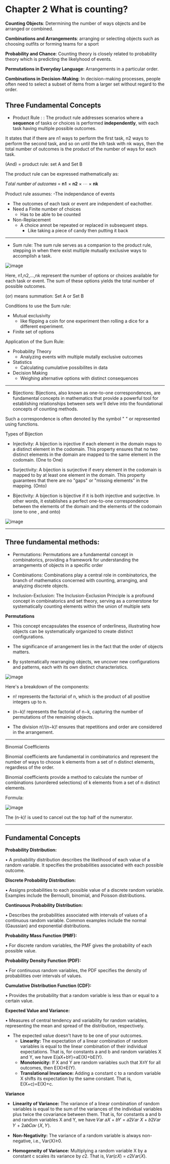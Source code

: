 # Chapter 2 What is counting?

**Counting Objects**: Determining the number of ways objects and be arranged or combined.

**Combinations and Arrangements**: arranging or selecting objects such as choosing outfits or forming teams for a sport

**Probability and Chance**: Counting theory is closely related to probability theory which is predicting the likelyhood of events.

**Permutations in Everyday Language**: Arrangements in a particular order.

**Combinations in Decision-Making**: In decision-making processes, people often need to select a subset of items from a larger set without regard to the order.

## Three Fundamental Concepts

- Product Rule :  : The product rule addresses scenarios where a **sequence** of
tasks or choices is performed **independently**, with each task having multiple possible outcomes. 

It states that if there are n1 ways to perform the first task, n2 ways
to perform the second task, and so on until the kth task with nk
ways, then the total number of outcomes is the product of the
number of ways for each task.

(And) = product rule: set A and Set B 

The product rule can be expressed mathematically as:

𝑇𝑜𝑡𝑎𝑙 𝑛𝑢𝑚𝑏𝑒𝑟 𝑜𝑓 𝑜𝑢𝑡𝑐𝑜𝑚𝑒𝑠 = 𝐧𝟏 × 𝐧𝟐 × ⋯ × 𝐧𝐤

Product rule assumes:
-The independance of events
  - The outcomes of each task or event are independent of eachother.
- Need a Finite number of choices
  - Has to be able to be counted
- Non-Replacement
  - A choice annot be repeated or replaced in subsequent steps.
    - Like taking a piece of candy then putting it back  
---

- Sum rule: The sum rule serves as a companion to the product rule,
stepping in when there exist multiple mutually exclusive ways to
accomplish a task.

![image](https://github.com/user-attachments/assets/6b4be5a4-fe40-41ee-bb32-bbbb36260390)

Here, n1,n2,...,nk represent the number of options or choices available
for each task or event. The sum of these options yields the total number
of possible outcomes.

(or) means summation: Set A or Set B

Conditions to use the Sum rule:
- Mutual exclusivity
  - like flipping a coin for one experiment then rolling a dice for a different experiment. 
- Finite set of options

Application of the Sum Rule:
- Probability Theory
  - Analyzing events with multiple mutally exclusive outcomes
- Statistics
  - Calculating cumulative possibilites in data
- Decision Making
  - Weighing alternative options with distinct consequences

  
---

- Bijections: Bijections, also known as one-to-one correspondences, are fundamental concepts in mathematics that provide a powerful tool for establishing relationships between sets we'll delve into the foundational concepts of counting methods.

Such a correspondence is often denoted by the symbol " " or represented using functions.

Types of Bijection
- Injectivity: A bijection is injective if each element in the domain
maps to a distinct element in the codomain. This property ensures
that no two distinct elements in the domain are mapped to the same
element in the codomain. (One to One)

- Surjectivity: A bijection is surjective if every element in the
codomain is mapped to by at least one element in the domain. This
property guarantees that there are no "gaps" or "missing elements" in
the mapping. (Onto) 

- Bijectivity: A bijection is bijective if it is both injective and
surjective. In other words, it establishes a perfect one-to-one
correspondence between the elements of the domain and the
elements of the codomain (one to one , and onto)

![image](https://github.com/user-attachments/assets/0c79987a-6906-4d66-896a-db1bcfe73009)

---

## Three fundamental methods:

- Permutations: Permutations are a fundamental concept in combinatorics,
providing a framework for understanding the arrangements of objects in a
specific order

- Combinations: Combinations play a central role in combinatorics, the
branch of mathematics concerned with counting, arranging, and analyzing
discrete objects.

- Inclusion-Exclusion: The Inclusion-Exclusion Principle is a profound
concept in combinatorics and set theory, serving as a cornerstone for
systematically counting elements within the union of multiple sets

**Permutations**
- This concept encapsulates the essence of orderliness,
illustrating how objects can be systematically
organized to create distinct configurations.

- The significance of arrangement lies in the fact that
the order of objects matters.

-  By systematically rearranging objects, we uncover
new configurations and patterns, each with its own
distinct characteristics.

![image](https://github.com/user-attachments/assets/2f1d0833-9392-4769-bbb8-8c95e4921dfa)

Here's a breakdown of the components:
- n! represents the factorial of n, which is the product of all positive
integers up to n.

- (n−k)! represents the factorial of n−k, capturing the number of
permutations of the remaining objects.

- The division n!/(n−k)! ensures that repetitions and order are considered
in the arrangement.

---
Binomial Coefficients

Binomial coefficients are fundamental in combinatorics and represent the
number of ways to choose k elements from a set of n distinct elements,
regardless of the order.

Binomial coefficients provide a method to calculate the number of
combinations (unordered selections) of k elements from a set of n distinct
elements.

Formula:

![image](https://github.com/user-attachments/assets/ec926193-b2d6-487a-b389-f22fb0c0ed9b)

The (n-k)! is used to cancel out the top half of the numerator.

---
## Fundamental Concepts

**Probability Distribution:**

• A probability distribution describes the likelihood of each value
of a random variable. It specifies the probabilities associated
with each possible outcome.

**Discrete Probability Distribution:**

• Assigns probabilities to each possible value of a discrete
random variable. Examples include the Bernoulli, binomial,
and Poisson distributions.

**Continuous Probability Distribution:**

• Describes the probabilities associated with intervals of values
of a continuous random variable. Common examples include
the normal (Gaussian) and exponential distributions.

**Probability Mass Function (PMF):**

• For discrete random variables, the PMF gives
the probability of each possible value.

**Probability Density Function (PDF):**

• For continuous random variables, the PDF
specifies the density of probabilities over
intervals of values.

**Cumulative Distribution Function (CDF):**

• Provides the probability that a random variable
is less than or equal to a certain value.

**Expected Value and Variance:**

• Measures of central tendency and variability
for random variables, representing the mean
and spread of the distribution, respectively.
  - The expected value doesn't have to be one of your outcomes.
    - **Linearity:** The expectation of a linear combination of random variables is equal to the linear combination of their individual expectations.
      That is, for constants a and b and random variables X and Y, we have E(aX+bY)=aE(X)+bE(Y).
    - **Monotonicity:** If X and Y are random variables such that X≤Y for all outcomes, then E(X)≤E(Y).
    - **Translational Invariance:** Adding a constant c to a random variable X shifts its expectation by the same constant. That is, E(X+c)=E(X)+c.

**Variance**
- **Linearity of Variance:** The variance of a linear
combination of random variables is equal to the
sum of the variances of the individual variables
plus twice the covariance between them. That is,
for constants a and b and random
variables X and Y, we have 𝑉𝑎𝑟 𝑎𝑋 + 𝑏𝑌 = 𝑎2𝑉𝑎𝑟 𝑋 + 𝑏2𝑉𝑎𝑟 𝑌 + 2𝑎𝑏𝐶𝑜𝑣 (𝑋, 𝑌).

- **Non-Negativity:** The variance of a random variable
is always non-negative, i.e., Var(X)≥0.

- **Homogeneity of Variance:** Multiplying a random
variable X by a constant c scales its variance by 𝑐2.
That is, 𝑉𝑎𝑟(𝑐𝑋) = 𝑐2𝑉𝑎𝑟(𝑋).
